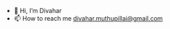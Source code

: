 - 👋 Hi, I’m Divahar
- 📫 How to reach me divahar.muthupillai@gmail.com

<!---
mdivahar/mdivahar is a ✨ special ✨ repository because its `README.md` (this file) appears on your GitHub profile.
You can click the Preview link to take a look at your changes.
--->
